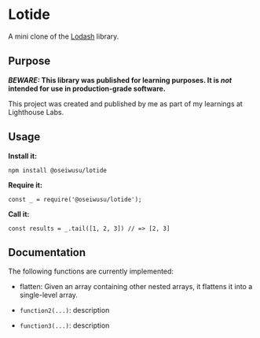 # Lotide

A mini clone of the [Lodash](https://lodash.com) library.

## Purpose

**_BEWARE:_ This library was published for learning purposes. It is _not_ intended for use in production-grade software.**

This project was created and published by me as part of my learnings at Lighthouse Labs. 

## Usage

**Install it:**

`npm install @oseiwusu/lotide`

**Require it:**

`const _ = require('@oseiwusu/lotide');`

**Call it:**

`const results = _.tail([1, 2, 3]) // => [2, 3]`

## Documentation

The following functions are currently implemented:

* flatten: Given an array containing other nested arrays, it flattens it into a single-level array.


* `function2(...)`: description
* `function3(...)`: description